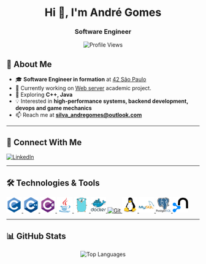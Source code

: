 <h1 align="center">Hi 👋, I'm André Gomes</h1>
<h3 align="center">Software Engineer</h3>

<p align="center">
  <img src="https://komarev.com/ghpvc/?username=andregomessilva&label=Profile%20views&color=0e75b6&style=flat" alt="Profile Views" />
</p>

## 🚀 About Me  

- 🎓 **Software Engineer in formation** at [42 São Paulo](https://www.42sp.org.br/)  
- 🔭 Currently working on [Web server](https://github.com/thaisnishimoto/42sp_Webserv) academic project.  
- 🌱 Exploring **C++, Java**  
- 💡 Interested in **high-performance systems, backend development, devops and game mechanics**  
- 📫 Reach me at **silva_andregomes@outlook.com**  

---

## 📌 Connect With Me  

<p align="left">
  <a href="https://linkedin.com/in/andregomessilva" target="_blank">
    <img src="https://raw.githubusercontent.com/rahuldkjain/github-profile-readme-generator/master/src/images/icons/Social/linked-in-alt.svg" alt="LinkedIn" height="30" width="40" />
  </a>
 </p>

---

## 🛠️ Technologies & Tools  

<p align="left"> 
  <a href="https://www.cprogramming.com/" target="_blank">
    <img src="https://raw.githubusercontent.com/devicons/devicon/master/icons/c/c-original.svg" alt="C" width="40" height="40"/> 
  </a> 
  <a href="https://www.w3schools.com/cpp/" target="_blank">
    <img src="https://raw.githubusercontent.com/devicons/devicon/master/icons/cplusplus/cplusplus-original.svg" alt="C++" width="40" height="40"/> 
  </a> 
  <a href="https://learn.microsoft.com/en-us/dotnet/csharp/" target="_blank">
    <img src="https://raw.githubusercontent.com/devicons/devicon/master/icons/csharp/csharp-original.svg" alt="C#" width="40" height="40"/> 
  </a> 
  <a href="https://www.java.com" target="_blank">
    <img src="https://raw.githubusercontent.com/devicons/devicon/master/icons/java/java-original.svg" alt="Java" width="40" height="40"/> 
  </a> 
  <a href="https://golang.org" target="_blank" rel="noreferrer"> 
    <img src="https://raw.githubusercontent.com/devicons/devicon/master/icons/go/go-original.svg" alt="go" width="40" height="40"/> 
  </a>
  <a href="https://www.docker.com/" target="_blank">
    <img src="https://raw.githubusercontent.com/devicons/devicon/master/icons/docker/docker-original-wordmark.svg" alt="Docker" width="40" height="40"/> 
  </a> 
  <a href="https://git-scm.com/" target="_blank">
    <img src="https://www.vectorlogo.zone/logos/git-scm/git-scm-icon.svg" alt="Git" width="40" height="40"/> 
  </a> 
  <a href="https://www.linux.org/" target="_blank">
    <img src="https://raw.githubusercontent.com/devicons/devicon/master/icons/linux/linux-original.svg" alt="Linux" width="40" height="40"/> 
  </a> 
  <a href="https://www.mysql.com/" target="_blank">
    <img src="https://raw.githubusercontent.com/devicons/devicon/master/icons/mysql/mysql-original-wordmark.svg" alt="MySQL" width="40" height="40"/> 
  </a> 
  <a href="https://www.postgresql.org" target="_blank">
    <img src="https://raw.githubusercontent.com/devicons/devicon/master/icons/postgresql/postgresql-original-wordmark.svg" alt="PostgreSQL" width="40" height="40"/> 
  </a> 
  <a href="https://neo4j.com/" target="_blank">
    <img src="https://raw.githubusercontent.com/devicons/devicon/master/icons/neo4j/neo4j-original.svg" alt="Neo4j" width="40" height="40"/> 
  </a> 
</p>

---

## 📊 GitHub Stats  

<p align="center">
  <img src="https://github-readme-stats.vercel.app/api/top-langs?username=andregomessilva&show_icons=true&theme=dark&locale=en&layout=compact" alt="Top Languages" />
</p>
